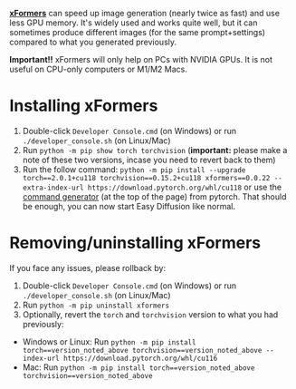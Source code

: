 **[xFormers](https://github.com/facebookresearch/xformers)** can speed up image generation (nearly twice as fast) and use less GPU memory. It's widely used and works quite well, but it can sometimes produce different images (for the same prompt+settings) compared to what you generated previously.

**Important!!** xFormers will only help on PCs with NVIDIA GPUs. It is not useful on CPU-only computers or M1/M2 Macs.

# Installing xFormers
1. Double-click `Developer Console.cmd` (on Windows) or run `./developer_console.sh` (on Linux/Mac)
2. Run `python -m pip show torch torchvision` (**important:** please make a note of these two versions, incase you need to revert back to them)
3. Run the follow command:
 `python -m pip install --upgrade torch==2.0.1+cu118 torchvision==0.15.2+cu118 xformers==0.0.22 --extra-index-url https://download.pytorch.org/whl/cu118`
or use the [command generator](https://pytorch.org/get-started/locally/) (at the top of the page) from pytorch. That should be enough, you can now start Easy Diffusion like normal.

# Removing/uninstalling xFormers
If you face any issues, please rollback by:
1. Double-click `Developer Console.cmd` (on Windows) or run `./developer_console.sh` (on Linux/Mac)
2. Run `python -m pip uninstall xformers`
3. Optionally, revert the `torch` and `torchvision` version to what you had previously:
- Windows or Linux: Run `python -m pip install torch==version_noted_above torchvision==version_noted_above --index-url https://download.pytorch.org/whl/cu116`
- Mac: Run `python -m pip install torch==version_noted_above torchvision==version_noted_above`